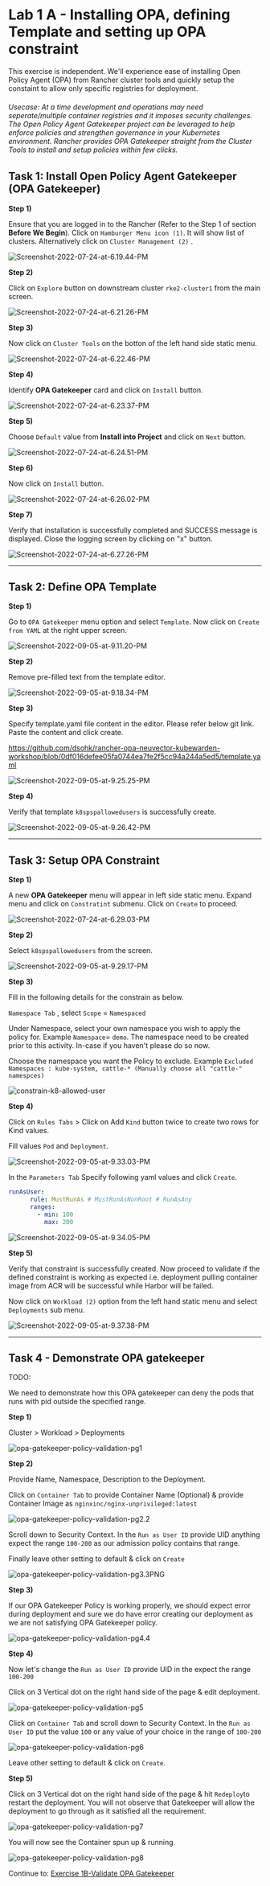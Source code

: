 # Lab 1 A - Installing OPA, defining Template and setting up OPA constraint

This exercise is independent. We'll experience ease of installing Open Policy Agent (OPA) from Rancher cluster tools and quickly setup the constaint to allow only specific registries for deployment. 

###### Usecase: At a time development and operations may need seperate/multiple container registries and it imposes security challenges. The Open Policy Agent Gatekeeper project can be leveraged to help enforce policies and strengthen governance in your Kubernetes environment. Rancher provides OPA Gatekeeper straight from the Cluster Tools to install and setup policies within few clicks. 



## Task 1: Install Open Policy Agent Gatekeeper (OPA Gatekeeper) 

**Step 1)** 

Ensure that you are logged in to the Rancher (Refer to the Step 1 of section **Before We Begin**). Click on `Hamburger Menu icon (1)`. It will show list of clusters. Alternatively click on `Cluster Management (2)` .

![Screenshot-2022-07-24-at-6.19.44-PM](../images/Screenshot-2022-07-24-at-6.19.44-PM.png)

**Step 2)** 

Click on `Explore` button on downstream cluster `rke2-cluster1` from the main screen.

![Screenshot-2022-07-24-at-6.21.26-PM](../images/Screenshot-2022-07-24-at-6.21.26-PM.png)

**Step 3)** 

Now click on `Cluster Tools` on the botton of the left hand side static menu.  

![Screenshot-2022-07-24-at-6.22.46-PM](../images/Screenshot-2022-07-24-at-6.22.46-PM.png)



**Step 4)** 

Identify **OPA Gatekeeper** card and click on `Install` button. 

![Screenshot-2022-07-24-at-6.23.37-PM](../images/Screenshot-2022-07-24-at-6.23.37-PM.png)



**Step 5)** 

Choose `Default` value from **Install into Project** and click on `Next` button. 

![Screenshot-2022-07-24-at-6.24.51-PM](../images/Screenshot-2022-07-24-at-6.24.51-PM.png)



**Step 6)** 

Now click on `Install` button. 

![Screenshot-2022-07-24-at-6.26.02-PM](../images/Screenshot-2022-07-24-at-6.26.02-PM.png)



**Step 7)** 

Verify that installation is successfully completed and SUCCESS message is displayed. Close the logging screen by clicking on "x" button.  

![Screenshot-2022-07-24-at-6.27.26-PM](../images/Screenshot-2022-07-24-at-6.27.26-PM.png)





----



## Task 2: Define OPA Template

**Step 1)** 

Go to `OPA Gatekeeper` menu option and select `Template`. Now click on `Create from YAML` at the right upper screen. 

![Screenshot-2022-09-05-at-9.11.20-PM](../images/Screenshot-2022-09-05-at-9.11.20-PM.png)

**Step 2)** 

Remove pre-filled text from the template editor. 

![Screenshot-2022-09-05-at-9.18.34-PM](../images/Screenshot-2022-09-05-at-9.18.34-PM.png)

**Step 3)** 

Specify template.yaml file content in the editor. Please refer below git link. Paste the content and click create.

https://github.com/dsohk/rancher-opa-neuvector-kubewarden-workshop/blob/0df016defee05fa0744ea7fe2f5cc94a244a5ed5/template.yaml

![Screenshot-2022-09-05-at-9.25.25-PM](../images/Screenshot-2022-09-05-at-9.25.25-PM.png)

**Step 4)** 

Verify that template `k8spspallowedusers` is successfully create. 

![Screenshot-2022-09-05-at-9.26.42-PM](../images/Screenshot-2022-09-05-at-9.26.42-PM.png)



----



## Task 3: Setup OPA Constraint

**Step 1)** 

A new **OPA Gatekeeper** menu will appear in left side static menu. Expand menu and click on `Constratint` submenu. Click on `Create` to proceed. 

![Screenshot-2022-07-24-at-6.29.03-PM](../images/Screenshot-2022-07-24-at-6.29.03-PM.png)



**Step 2)** 

Select `k8spspallowedusers` from the screen. 

![Screenshot-2022-09-05-at-9.29.17-PM](../images/Screenshot-2022-09-05-at-9.29.17-PM.png)

**Step 3)** 

Fill in the following details for the constrain as below. 

`Namespace Tab` , select `Scope` = `Namespaced`

Under Namespace, select your own namespace you wish to apply the policy for. Example  `Namespace`= `demo`. The namespace need to be created prior to this activity. In-case if you haven't please do so now.  

Choose the namespace you want the Policy to exclude.  Example `Excluded Namespaces : kube-system, cattle-* (Manually choose all "cattle-" namespces)`

![constrain-k8-allowed-user](../images/constrain-k8-allowed-user.PNG)

**Step 4)** 

Click on `Rules Tabs` > Click on Add `Kind` button twice to create two rows for Kind values. 

Fill values `Pod` and `Deployment`. 

![Screenshot-2022-09-05-at-9.33.03-PM](../images/Screenshot-2022-09-05-at-9.33.03-PM.png)

In the `Parameters Tab` Specify following yaml values and click `Create`.  

```yaml
runAsUser:
      rule: MustRunAs # MustRunAsNonRoot # RunAsAny 
      ranges:
        - min: 100
          max: 200
```

![Screenshot-2022-09-05-at-9.34.05-PM](../images/Screenshot-2022-09-05-at-9.34.05-PM.png)

**Step 5)** 

Verify that constraint is successfully created. Now proceed to validate if the defined constraint is working as expected i.e. deployment pulling container image from ACR will be successful while Harbor will be failed. 

Now click on `Workload (2)` option from the left hand static menu and select `Deployments` sub menu. 

![Screenshot-2022-09-05-at-9.37.38-PM](../images/Screenshot-2022-09-05-at-9.37.38-PM.png)

----



## Task 4 - Demonstrate OPA gatekeeper

TODO: 

We need to demonstrate how this OPA gatekeeper can deny the pods that runs with pid outside the specified range.

**Step 1)**

Cluster > Workload > Deployments

![opa-gatekeeper-policy-validation-pg1](../images/opa-gatekeeper-policy-validation-pg1.PNG)

**Step 2)** 

Provide Name, Namespace, Description to the Deployment.

Click on `Container Tab`  to provide Container Name (Optional) & provide Container Image as `nginxinc/nginx-unprivileged:latest`

![opa-gatekeeper-policy-validation-pg2.2](../images/opa-gatekeeper-policy-validation-pg2.2.PNG)

Scroll down to Security Context. In the `Run as User ID` provide UID anything expect the range `100-200` as our admission policy contains that range. 

Finally leave other setting to default & click on `Create` 

![opa-gatekeeper-policy-validation-pg3.3PNG](../images/opa-gatekeeper-policy-validation-pg3.3PNG.PNG)

**Step 3)** 

If our OPA Gatekeeper Policy is working properly, we should expect error during deployment and sure we do have error creating our deployment as we are not satisfying OPA Gatekeeper policy. 

![opa-gatekeeper-policy-validation-pg4.4](../images/opa-gatekeeper-policy-validation-pg4.4.PNG)



**Step 4)** 

Now let's change the `Run as User ID` provide UID in the expect the range `100-200`

Click on 3 Vertical dot on the right hand side of the page & edit deployment.

![opa-gatekeeper-policy-validation-pg5](../images/opa-gatekeeper-policy-validation-pg5.png)



Click on `Container Tab`  and scroll down to Security Context. In the `Run as User ID` put the value `100` or any value of your choice in the range of `100-200`

![opa-gatekeeper-policy-validation-pg6](../images/opa-gatekeeper-policy-validation-pg6.png)

Leave other setting to default & click on `Create`.

**Step 5)** 

Click on 3 Vertical dot on the right hand side of the page & hit `Redeploy`to restart the deployment. You will not observe that Gatekeeper will allow the deployment to go through as it satisfied all the requirement.

 ![opa-gatekeeper-policy-validation-pg7](../images/opa-gatekeeper-policy-validation-pg7.png)

You will now see the Container spun up & running. 

![opa-gatekeeper-policy-validation-pg8](../images/opa-gatekeeper-policy-validation-pg8.png)





Continue to: [Exercise 1B-Validate OPA Gatekeeper](https://github.com/dsohk/rancher-private-registry-workshop/blob/main/docs/Exercise-01B-TestOPAConstraintForHarborDocker.md)



